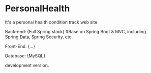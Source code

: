 # PersonalHealth
It's a personal health condition track web site

Back-end:
{Full Spring stack}
#Base on Spring Boot & MVC, including Spring Data, Spring Security, etc.

Front-End:
{...}

Database:
{MySQL}

development version.

